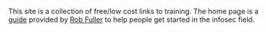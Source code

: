 This site is a collection of free/low cost links to training.  The home page is a [guide](https://gist.github.com/mubix/5737a066c8845d25721ec4bf3139fd31#file-infosec_newbie-md) provided by [Rob Fuller](https://malicious.link/about/) to help people get started in the infosec field.  
<script src="https://gist.github.com/mubix/5737a066c8845d25721ec4bf3139fd31.js"></script>